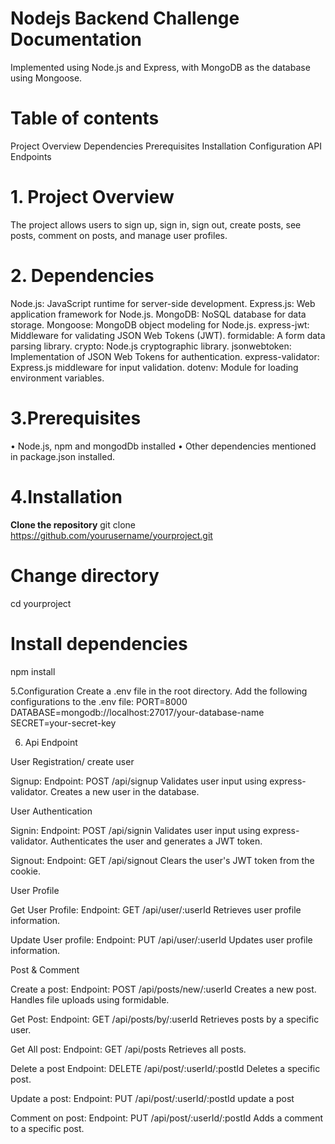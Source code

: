 # Nodejs Backend Challenge Documentation

Implemented using Node.js and Express, with MongoDB as the database using Mongoose.

# Table of contents
Project Overview
Dependencies
Prerequisites
Installation
Configuration
API Endpoints


# 1. Project Overview <a name="project-overview"></a>
The project allows users to sign up, sign in, sign out, create posts, see posts, comment on posts, and manage user profiles.

# 2. Dependencies <a name="dependencies"></a>
Node.js: JavaScript runtime for server-side development.
Express.js: Web application framework for Node.js.
MongoDB: NoSQL database for data storage.
Mongoose: MongoDB object modeling for Node.js.
express-jwt: Middleware for validating JSON Web Tokens (JWT).
formidable: A form data parsing library.
crypto: Node.js cryptographic library.
jsonwebtoken: Implementation of JSON Web Tokens for authentication.
express-validator: Express.js middleware for input validation.
dotenv: Module for loading environment variables.

# 3.Prerequisites <a name="Prerequisites"></a>
• Node.js, npm and mongodDb installed • Other dependencies mentioned in package.json installed.

# 4.Installation <a name="installation"></a>
**Clone the repository**
git clone https://github.com/yourusername/yourproject.git

# Change directory
cd yourproject

# Install dependencies
npm install

5.Configuration <a name="configuration"></a>
Create a .env file in the root directory.
Add the following configurations to the .env file: 
PORT=8000 
DATABASE=mongodb://localhost:27017/your-database-name 
SECRET=your-secret-key


6. Api Endpoint <a name="api-routes"></a>

User Registration/ create user

Signup:
Endpoint: POST /api/signup
Validates user input using express-validator.
Creates a new user in the database.

User Authentication 

Signin:
Endpoint: POST /api/signin
Validates user input using express-validator.
Authenticates the user and generates a JWT token.

Signout:
Endpoint: GET /api/signout
Clears the user's JWT token from the cookie.

User Profile

Get User Profile:
Endpoint: GET /api/user/:userId
Retrieves user profile information.

Update User profile:
Endpoint: PUT /api/user/:userId
Updates user profile information.

Post & Comment

Create a post:
Endpoint: POST /api/posts/new/:userId
Creates a new post.
Handles file uploads using formidable.

Get Post:
Endpoint: GET /api/posts/by/:userId
Retrieves posts by a specific user.

Get All post:
Endpoint: GET /api/posts
Retrieves all posts.

Delete a post
Endpoint: DELETE /api/post/:userId/:postId
Deletes a specific post.

Update a post:
Endpoint: PUT /api/post/:userId/:postId
update a post

Comment on post:
Endpoint: PUT /api/post/:userId/:postId
Adds a comment to a specific post.







